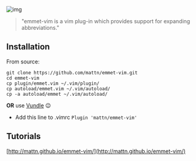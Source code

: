 ![img](http://dab1nmslvvntp.cloudfront.net/wp-content/uploads/2013/12/featured.gif)

> "emmet-vim is a vim plug-in which provides support for expanding abbreviations."

## Installation

From source:
```
git clone https://github.com/mattn/emmet-vim.git 
cd emmet-vim 
cp plugin/emmet.vim ~/.vim/plugin/ 
cp autoload/emmet.vim ~/.vim/autoload/ 
cp -a autoload/emmet ~/.vim/autoload/
```

**OR** use [Vundle](https://github.com/gmarik/vundle) :wink:
- Add this line to .vimrc ```Plugin 'mattn/emmet-vim'```

## Tutorials

[http://mattn.github.io/emmet-vim/](http://mattn.github.io/emmet-vim/)
